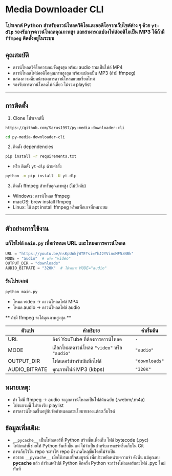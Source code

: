 <h1>Media Downloader CLI</h1>

### โปรเจกต์ Python สำหรับดาวน์โหลดวิดีโอและออดิโอจากเว็บไซต์ต่าง ๆ ด้วย `yt-dlp`   รองรับการดาวน์โหลดคุณภาพสูง และสามารถแปลงไฟล์ออดิโอเป็น MP3 ได้ถ้ามี `ffmpeg` ติดตั้งอยู่ในระบบ

## คุณสมบัติ

- ดาวน์โหลดวิดีโอความคมชัดสูงสุด พร้อม audio รวมเป็นไฟล์ MP4  
- ดาวน์โหลดไฟล์ออดิโอคุณภาพสูงสุด พร้อมแปลงเป็น MP3 (ถ้ามี ffmpeg)  
- แสดงความคืบหน้าของการดาวน์โหลดแบบเรียลไทม์  
- รองรับการดาวน์โหลดไฟล์เดี่ยว ไม่รวม playlist  

---

## การติดตั้ง

1. Clone โปรเจกต์นี้
```bash
https://github.com/Sarus1997/py-media-downloader-cli

cd py-media-downloader-cli
```

2. ติดตั้ง dependencies

```bash
pip install -r requirements.txt
```

  - หรือ ติดตั้ง `yt-dlp` ด้วยคำสั่ง

```bash
python -m pip install -U yt-dlp
```

3. ติดตั้ง ffmpeg สำหรับคุณภาพสูง (ไม่บังคับ) 

- Windows: ดาวน์โหลด ffmpeg
- macOS: brew install ffmpeg
- Linux: ใช้ apt install ffmpeg หรือแพ็กเกจที่เหมาะสม

---

<h2>ตัวอย่างการใช้งาน</h2>

### แก้ไขไฟล์ `main.py` เพื่อกำหนด URL และโหมดการดาวน์โหลด

```python
URL = "https://youtu.be/nsKpUnkjWTE?si=YhJ2YVinoMF5zNBk"
MODE = "audio"  # หรือ "video"
OUTPUT_DIR = "downloads"
AUDIO_BITRATE = "320K"  # ใช้เฉพาะ MODE="audio"
```

### รันโปรเจกต์

```bash
python main.py
```

- โหมด video → ดาวน์โหลดไฟล์ MP4
- โหมด audio → ดาวน์โหลดไฟล์ audio 

** ถ้ามี ffmpeg จะได้คุณภาพสูงสุด ** 

| ตัวแปร        | คำอธิบาย                                    | ค่าเริ่มต้น   |
| ------------- | ------------------------------------------- | ------------- |
| URL           | ลิงก์ YouTube ที่ต้องการดาวน์โหลด           | `-`             |
| MODE          | เลือกโหมดดาวน์โหลด `"video"` หรือ `"audio"` | `"audio"`     |
| OUTPUT_DIR    | โฟลเดอร์สำหรับบันทึกไฟล์                    | `"downloads"` |
| AUDIO_BITRATE | คุณภาพไฟล์ MP3 (kbps)                       | `"320K"`      |


<h2> หมายเหตุ: </h2>

- ถ้า ไม่มี ffmpeg → audio จะถูกดาวน์โหลดเป็นไฟล์ต้นฉบับ (.webm/.m4a)
- โปรแกรมนี้ ไม่รองรับ playlist
- การดาวน์โหลดขึ้นอยู่กับข้อกำหนดและนโยบายของแต่ละเว็บไซต์

<h2> ข้อมูลเพิ่มเติม: </h2>

- `__pycache__` เป็นโฟลเดอร์ที่ Python สร้างขึ้นเพื่อเก็บ ไฟล์ bytecode (.pyc)
- ไฟล์เหล่านี้ช่วยให้ Python รันเร็วขึ้น แต่ ไม่จำเป็นสำหรับการแชร์หรือเก็บใน Git
- การเก็บไว้ใน repo จะทำให้ repo มีขนาดใหญ่ขึ้นโดยไม่จำเป็น
- ควรลบ `__pycache__` เมื่อใช้งานเสร็จสมบูรณ์ เพื่อประหยัดหน่วยความจํา ดังนั้น แม้คุณลบ __pycache__ แล้ว ถ้ารันสคริปต์ Python อีกครั้ง Python จะสร้างโฟลเดอร์และไฟล์ .pyc ใหม่ทันที
